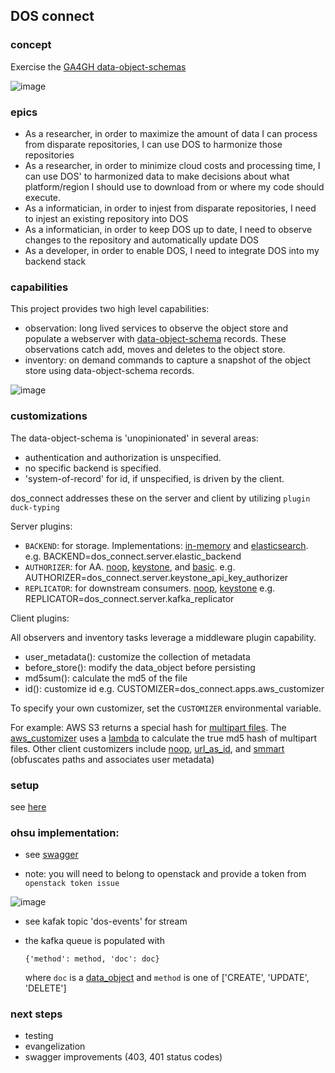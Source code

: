 


## DOS connect

### concept
Exercise the [GA4GH data-object-schemas]( https://github.com/ga4gh/data-object-schemas)

![image](https://user-images.githubusercontent.com/47808/32701068-36d6db5a-c784-11e7-890d-916109745027.png)


### epics

* As a researcher, in order to maximize the amount of data I can process  from disparate repositories,  I can use DOS to harmonize those repositories
* As a researcher, in order to minimize cloud costs and processing time,  I can use DOS' to harmonized data to make decisions about what platform/region I should use to download from or where my code should execute.
* As a informatician, in order to injest from disparate repositories,  I need to injest an existing repository into DOS
* As a informatician, in order to keep DOS up to date,  I need to observe changes to the repository and automatically update DOS
* As a developer, in order to enable DOS,  I need to integrate DOS into my backend stack


### capabilities

This project provides two high level capabilities:
* observation: long lived services to observe the object store and populate a webserver with [data-object-schema](https://github.com/ga4gh/data-object-schemas/blob/master/proto/data_objects.proto) records. These observations catch add, moves and deletes to the object store.  
* inventory: on demand commands to capture a snapshot of the object store using data-object-schema records.

![image](https://user-images.githubusercontent.com/47808/35762675-ce8720c0-084f-11e8-8b54-40881df595bd.png)



### customizations

The data-object-schema is 'unopinionated' in several areas:
* authentication and authorization is unspecified.
* no specific backend is specified.
* 'system-of-record' for id, if unspecified, is driven by the client.

dos_connect addresses these on the server and client by utilizing `plugin duck-typing`

Server plugins:
* `BACKEND`: for storage. Implementations:  [in-memory](https://github.com/ohsu-comp-bio/dos_connect/blob/master/dos_connect/server/memory_backend.py) and [elasticsearch](https://github.com/ohsu-comp-bio/dos_connect/blob/master/dos_connect/server/elasticsearch_backend.py).  e.g. BACKEND=dos_connect.server.elastic_backend
* `AUTHORIZER`: for AA.
[noop](https://github.com/ohsu-comp-bio/dos_connect/blob/master/dos_connect/server/noop_authorizer.py), [keystone](https://github.com/ohsu-comp-bio/dos_connect/blob/master/dos_connect/server/keystone_api_key_authorizer.py), and [basic](https://github.com/ohsu-comp-bio/dos_connect/blob/master/dos_connect/server/basic_authorizer.py).
 e.g. AUTHORIZER=dos_connect.server.keystone_api_key_authorizer
* `REPLICATOR`: for downstream consumers.
[noop](https://github.com/ohsu-comp-bio/dos_connect/blob/master/dos_connect/server/noop_replicator.py), [keystone](https://github.com/ohsu-comp-bio/dos_connect/blob/master/dos_connect/server/kafka_replicator.py)
 e.g. REPLICATOR=dos_connect.server.kafka_replicator

Client plugins:

All observers and inventory tasks leverage a middleware plugin capability.
* user_metadata(): customize the collection of metadata
* before_store(): modify the data_object before persisting
* md5sum(): calculate the md5 of the file
* id(): customize id
e.g. CUSTOMIZER=dos_connect.apps.aws_customizer

To specify your own customizer, set the `CUSTOMIZER` environmental variable.

For example:
AWS S3 returns a special hash for [multipart files](https://forums.aws.amazon.com/thread.jspa?messageID=456442).  The [aws_customizer](https://github.com/ohsu-comp-bio/dos_connect/blob/master/dos_connect/apps/aws_customizer.py) uses a [lambda](https://github.com/ohsu-comp-bio/dos_connect/tree/master/dos_connect/apps/aws-md5) to calculate the true md5 hash of multipart files.  Other client customizers include [noop](https://github.com/ohsu-comp-bio/dos_connect/blob/master/dos_connect/apps/noop_customizer.py), [url_as_id](https://github.com/ohsu-comp-bio/dos_connect/blob/master/dos_connect/apps/url_as_id_customizer.py), and [smmart](https://github.com/ohsu-comp-bio/dos_connect/blob/master/dos_connect/apps/smmart_customizer.py) (obfuscates paths and associates user metadata)


### setup
see [here](dos_connect/server/README.md)


### ohsu implementation:

* see [swagger](https://dms-dev.compbio.ohsu.edu/ga4gh/ui)

* note: you will need to belong to openstack and provide a token from `openstack token issue`

![image](https://user-images.githubusercontent.com/47808/35757585-9e3afd90-0824-11e8-953a-7277104f734c.png)

* see kafak topic 'dos-events' for stream

* the kafka queue is populated with
  ```
  {'method': method, 'doc': doc}
  ```
  where `doc` is a [data_object](https://github.com/ga4gh/data-object-schemas/blob/master/proto/data_objects.proto)  and `method` is one of ['CREATE', 'UPDATE', 'DELETE']


### next steps

* testing
* evangelization
* swagger improvements (403, 401 status codes)
